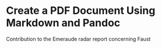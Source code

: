 # Create a PDF Document Using Markdown and Pandoc

Contribution to the Emeraude radar report concerning Faust

